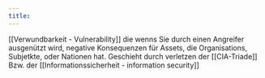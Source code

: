 ```yaml
---
title: 
---
```

[[Verwundbarkeit - Vulnerability]] die wenns Sie durch einen Angreifer ausgenützt wird, negative Konsequenzen für Assets, die Organisations, Subjetkte, oder Nationen hat. 
Geschieht durch verletzen der [[CIA-Triade]] Bzw. der [[Informationssicherheit - information security]]
